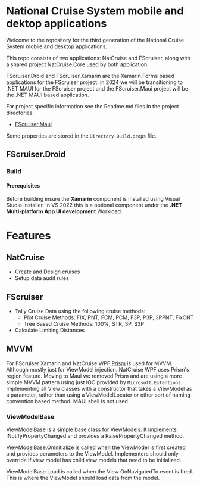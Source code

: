 # National Cruise System mobile and dektop applications
Welcome to the repository for the third generation of the National Cruise System mobile and desktop applications.

This repo consists of two applications: NatCruise and FScruiser, 
along with a shared project NatCruise.Core used by both application.

FScruiser.Droid and FScruiser.Xamarin are the Xamarin.Forms based applications for the FScruiser project.
in 2024 we will be transitioning to .NET MAUI for the FScruiser project and the FScruiser.Maui project will be the .NET MAUI based application.



For project specific information see the Readme.md files in the project directories.
 - [FScruiser.Maui](FScruiser/Readme.md)
 

Some properties are stored in the `Directory.Build.props` file.


## FScruiser.Droid

### Build
#### Prerequisites
Before building insure the **Xamarin** component is installed using Visual Studio Installer. In VS 2022 this is a
optional component under the **.NET Multi-platform App UI development** Workload.

 # Features
 ## NatCruise
 - Create and Design cruises
 - Setup data audit rules
 
 ## FScruiser
 - Tally Cruise Data using the following cruise methods: 
	- Plot Cruise Methods: FIX, PNT, FCM, PCM, F3P, P3P, 3PPNT, FixCNT
	- Tree Based Cruise Methods: 100%, STR, 3P, S3P
 - Calculate Limiting Distances


## MVVM 
For FScruiser Xamarin and NatCruise WPF [Prism](https://prismlibrary.com/) is used for MVVM. Although mostly just for ViewModel injection.
NatCruise WPF uses Prism's region feature. Moving to Maui we removed Prism and are using a more simple MVVM pattern using just IOC provided by `Microsoft.Extentions`.
Implementing all View classes with a constructor that takes a ViewModel as a parameter, rather than using a ViewModelLocator or other sort of naming convention based method.
MAUI shell is not used. 

### ViewModelBase
ViewModelBase is a simple base class for ViewModels. It implements INotifyPropertyChanged and provides a RaisePropertyChanged method.

ViewModelBase.OnInitialize is called when the ViewModel is first created and provides perameters to the ViewModel. Implementers should only override if view model 
has child view models that need to be initialized.

ViewModelBase.Load is called when the View OnNavigatedTo event is fired. This is where the ViewModel should load data from the model.



